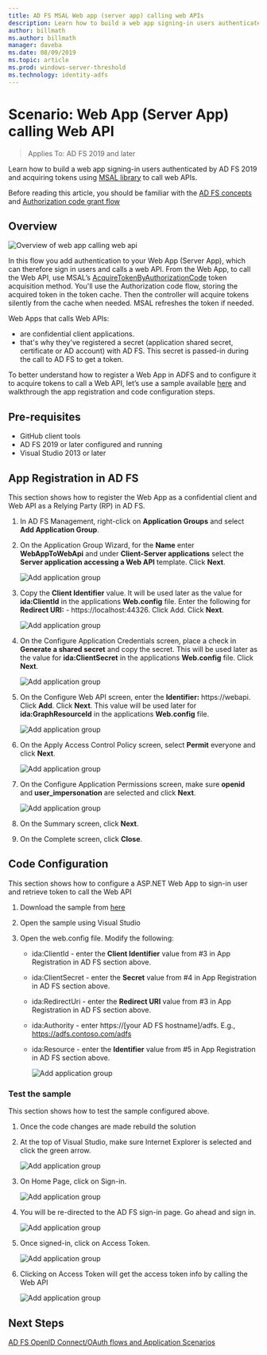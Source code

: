 ```yaml
---
title: AD FS MSAL Web app (server app) calling web APIs  
description: Learn how to build a web app signing-in users authenticated by AD FS 2019.
author: billmath
ms.author: billmath
manager: daveba
ms.date: 08/09/2019
ms.topic: article
ms.prod: windows-server-threshold
ms.technology: identity-adfs
---
```



# Scenario: Web App (Server App) calling Web API 
>Applies To: AD FS 2019 and later 
 
Learn how to build a web app signing-in users authenticated by AD FS 2019 and acquiring tokens using [MSAL library](https://github.com/AzureAD/microsoft-authentication-library-for-dotnet/wiki) to call web APIs.  
 
Before reading this article, you should be familiar with the [AD FS concepts](../ad-fs-openid-connect-oauth-concepts.md) and [Authorization code grant flow](../../overview/ad-fs-openid-connect-oauth-flows-scenarios.md#authorization-code-grant-flow)
 
## Overview 
 
![Overview of web app calling web api](media/adfs-msal-web-app-web-api/webapp1.png)

In this flow you add authentication to your Web App (Server App), which can therefore sign in users and calls a web API. From the Web App, to call the Web API, use MSAL’s [AcquireTokenByAuthorizationCode](https://docs.microsoft.com/en-us/dotnet/api/microsoft.identity.client.acquiretokenbyauthorizationcodeparameterbuilder?view=azure-dotnet) token acquisition method. You'll use the Authorization code flow, storing the acquired token in the token cache. Then the controller will acquire tokens silently from the cache when needed. MSAL refreshes the token if needed. 

Web Apps that calls Web APIs: 


- are confidential client applications. 
- that's why they've registered a secret (application shared secret, certificate or AD account) with AD FS. This secret is passed-in during the call to AD FS to get a token.  

To better understand how to register a Web App in ADFS and to configure it to acquire tokens to call a Web API, let’s use a sample available [here](https://github.com/microsoft/adfs-sample-msal-dotnet-webapp-to-webapi) and walkthrough the app registration and code configuration steps.  

 
## Pre-requisites 

- GitHub client tools 
- AD FS 2019 or later configured and running 
- Visual Studio 2013 or later 
 
## App Registration in AD FS 
This section shows how to register the Web App as a confidential client and Web API as a Relying Party (RP) in AD FS. 

  1. In AD FS Management, right-click on **Application Groups** and select **Add Application Group**.  
  2. On the Application Group Wizard, for the **Name** enter **WebAppToWebApi** and under **Client-Server applications** select the **Server application accessing a Web API** template. Click **Next**.  
  
      ![Add application group](media/adfs-msal-web-app-web-api/webapp2.png)
  
  3. Copy the **Client Identifier** value. It will be used later as the value for **ida:ClientId** in the applications **Web.config** file. Enter the following for **Redirect URI:** - https://localhost:44326. Click Add. Click **Next**. 
  
      ![Add application group](media/adfs-msal-web-app-web-api/webapp3.png)
  
  4. On the Configure Application Credentials screen, place a check in **Generate a shared secret** and copy the secret. This will be used later as the value for **ida:ClientSecret** in the applications **Web.config** file. Click **Next**.  
  
      ![Add application group](media/adfs-msal-web-app-web-api/webapp4.png)
  
  5. On the Configure Web API screen, enter the **Identifier:** https://webapi. Click **Add**. Click **Next**. This value will be used later for **ida:GraphResourceId** in the applications **Web.config** file. 
  
      ![Add application group](media/adfs-msal-web-app-web-api/webapp5.png)
  
  6. On the Apply Access Control Policy screen, select **Permit** everyone and click **Next**. 
  
      ![Add application group](media/adfs-msal-web-app-web-api/webapp6.png)
  
  7. On the Configure Application Permissions screen, make sure **openid** and **user_impersonation** are selected and click **Next**. 
  
      ![Add application group](media/adfs-msal-web-app-web-api/webapp7.png)
  
  8. On the Summary screen, click **Next**. 
  
  9. On the Complete screen, click **Close**.



## Code Configuration 

This section shows how to configure a ASP.NET Web App to sign-in user and retrieve token to call the Web API 

  1. Download the sample from [here](https://github.com/microsoft/adfs-sample-msal-dotnet-webapp-to-webapi)   
  
  2. Open the sample using Visual Studio 
  
  3. Open the web.config file. Modify the following: 
       - ida:ClientId - enter the **Client Identifier** value from #3 in App Registration in AD FS section above. 
       - ida:ClientSecret - enter the **Secret** value from #4 in App Registration in AD FS section above. 
       - ida:RedirectUri - enter the **Redirect URI** value from #3 in App Registration in AD FS section above. 
       - ida:Authority - enter https://[your AD FS hostname]/adfs. E.g., https://adfs.contoso.com/adfs 
       - ida:Resource - enter the **Identifier** value from #5 in App Registration in AD FS section above. 
      
          ![Add application group](media/adfs-msal-web-app-web-api/webapp8.png)
 
 
### Test the sample 
This section shows how to test the sample configured above. 

  1. Once the code changes are made rebuild the solution 
  
  2. At the top of Visual Studio, make sure Internet Explorer is selected and click the green arrow. 
  
      ![Add application group](media/adfs-msal-web-app-web-api/webapp9.png)

  3. On Home Page, click on Sign-in. 
  
      ![Add application group](media/adfs-msal-web-app-web-api/webapp10.png)

  4. You will be re-directed to the AD FS sign-in page. Go ahead and sign in. 
  
      ![Add application group](media/adfs-msal-web-app-web-api/webapp11.png)

  5. Once signed-in, click on Access Token.  
  
      ![Add application group](media/adfs-msal-web-app-web-api/webapp12.png)

  6. Clicking on Access Token will get the access token info by calling the Web API 
  
      ![Add application group](media/adfs-msal-web-app-web-api/webapp13.png)
 
 ## Next Steps
[AD FS OpenID Connect/OAuth flows and Application Scenarios](../../overview/ad-fs-openid-connect-oauth-flows-scenarios.md)
 